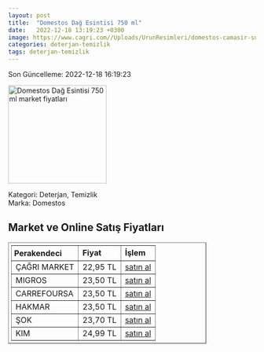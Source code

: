 ```yaml
---
layout: post
title:  "Domestos Dağ Esintisi 750 ml"
date:   2022-12-18 13:19:23 +0300
image: https://www.cagri.com//Uploads/UrunResimleri/domestos-camasir-suyu-dag-esintisi-750-76e7e9.jpg
categories: deterjan-temizlik
tags: deterjan-temizlik
---
```


Son Güncelleme: 2022-12-18 16:19:23

<img src="https://www.cagri.com//Uploads/UrunResimleri/domestos-camasir-suyu-dag-esintisi-750-76e7e9.jpg" width="200" alt="Domestos Dağ Esintisi 750 ml market fiyatları" />

Kategori: Deterjan, Temizlik
<br />
Marka: Domestos

<h2>Market ve Online Satış Fiyatları</h2>

<table border="1" style="padding: 5px;width:80%;">
  <tr>
    <td style="padding: 5px;"><strong>Perakendeci</strong></td>
    <td><strong>Fiyat</strong></td>
    <td><strong>İşlem</strong></td>
  </tr>
  <tr>
              <td title="Çağrı Market">ÇAĞRI MARKET</td>
              <td>22,95 TL</td>
              <td><a title="Çağrı Market" target="_blank" href="https://www.cagri.com/domestos-dag-esintisi-810-gr">satın al</a></td>
            </tr><tr>
              <td title="Migros">MIGROS</td>
              <td>23,50 TL</td>
              <td><a title="Migros" target="_blank" href="https://www.migros.com.tr/domestos-camasir-suyu-dag-esintisi-750-ml-p-1d25103">satın al</a></td>
            </tr><tr>
              <td title="CarrefourSA">CARREFOURSA</td>
              <td>23,50 TL</td>
              <td><a title="CarrefourSA" target="_blank" href="https://www.carrefoursa.com/domestos-yogun-kivamli-camasir-suyu-dag-esintisi-maksimum-hijyen-750-ml-p-30026681">satın al</a></td>
            </tr><tr>
              <td title="Hakmar">HAKMAR</td>
              <td>23,50 TL</td>
              <td><a title="Hakmar" target="_blank" href="https://www.hakmarexpress.com.tr/urun/temizlik-domestos-ultra-camasir-suyu-cesitleri-806-gr">satın al</a></td>
            </tr><tr>
              <td title="Şok">ŞOK</td>
              <td>23,70 TL</td>
              <td><a title="Şok" target="_blank" href="https://www.sokmarket.com.tr/dag-esintisi-camasir-suyu-806-gr-p-2992/">satın al</a></td>
            </tr><tr>
              <td title="Kim">KIM</td>
              <td>24,99 TL</td>
              <td><a title="Kim" target="_blank" href="https://www.kimgeldi.com/domestos-750-ml-dag-esintisi">satın al</a></td>
            </tr>
</table>
